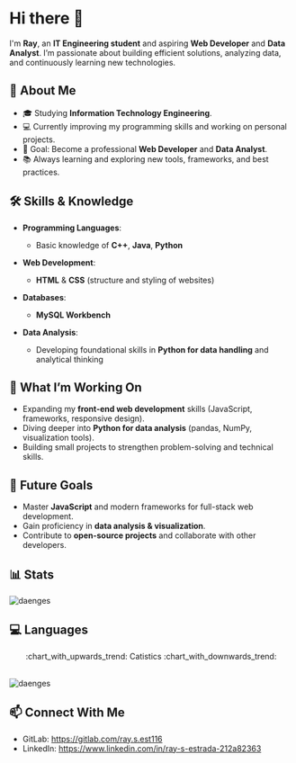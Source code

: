 # Hi there 👋

I'm **Ray**, an **IT Engineering student** and aspiring **Web Developer** and **Data Analyst**. I’m passionate about building efficient solutions, analyzing data, and continuously learning new technologies.

## 🌟 About Me

* 🎓 Studying **Information Technology Engineering**.
* 💻 Currently improving my programming skills and working on personal projects.
* 🎯 Goal: Become a professional **Web Developer** and **Data Analyst**.
* 📚 Always learning and exploring new tools, frameworks, and best practices.

## 🛠️ Skills & Knowledge

* **Programming Languages**:

  * Basic knowledge of **C++**, **Java**, **Python**
* **Web Development**:

  * **HTML** & **CSS** (structure and styling of websites)
* **Databases**:
  
  * **MySQL Workbench**
* **Data Analysis**:

  * Developing foundational skills in **Python for data handling** and analytical thinking

## 🚀 What I’m Working On

* Expanding my **front-end web development** skills (JavaScript, frameworks, responsive design).
* Diving deeper into **Python for data analysis** (pandas, NumPy, visualization tools).
* Building small projects to strengthen problem-solving and technical skills.

## 📌 Future Goals

* Master **JavaScript** and modern frameworks for full-stack web development.
* Gain proficiency in **data analysis & visualization**.
* Contribute to **open-source projects** and collaborate with other developers.

## 📊 Stats
<p> <img src="https://github-readme-stats.vercel.app/api?username=RaySEst116&show_icons=true&theme=dracula&cache_seconds=1800&locale=en" alt=daenges /> </p>

## 💻 Languages
<summary align="center">:chart_with_upwards_trend: Catistics :chart_with_downwards_trend:</summary>
<br />
<p> <img src="https://github-readme-stats.vercel.app/api/top-langs?username=RaySEst116&show_icons=true&theme=dracula&locale=en&layout=compact" alt="daenges" /></p>

## 📫 Connect With Me

* GitLab: https://gitlab.com/ray.s.est116
* LinkedIn: https://www.linkedin.com/in/ray-s-estrada-212a82363
